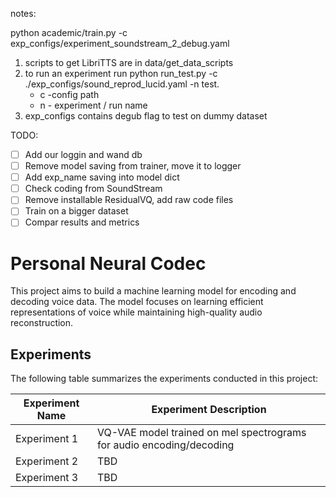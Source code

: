 notes:

python academic/train.py -c exp_configs/experiment_soundstream_2_debug.yaml  

1. scripts to get LibriTTS are in data/get_data_scripts
2. to run an experiment run python run_test.py -c ./exp_configs/sound_reprod_lucid.yaml -n test.
   - c -config path
   - n - experiment / run name
4. exp_configs contains degub flag to test on dummy dataset

TODO:

- [ ] Add our loggin and wand db
- [ ] Remove model saving from trainer, move it to logger
- [ ] Add exp_name saving into model dict
- [ ] Check coding from SoundStream
- [ ] Remove installable ResidualVQ, add raw code files
- [ ] Train on a bigger dataset
- [ ] Compar results and metrics

# Personal Neural Codec

This project aims to build a machine learning model for encoding and decoding voice data. The model focuses on learning efficient representations of voice while maintaining high-quality audio reconstruction.

## Experiments

The following table summarizes the experiments conducted in this project:

| Experiment Name | Experiment Description                                               |
| --------------- | -------------------------------------------------------------------- |
| Experiment 1    | VQ-VAE model trained on mel spectrograms for audio encoding/decoding |
| Experiment 2    | TBD                                                                  |
| Experiment 3    | TBD                                                                  |

